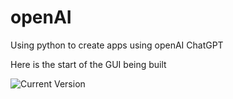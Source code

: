 # openAI

Using python to create apps using openAI ChatGPT

Here is the start of the GUI being built

![Current Version](OpenAI_GUI_02.png)

